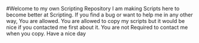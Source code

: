 #Welcome to my own Scripting Repository
I am making Scripts here to become better at Scripting.
If you find a bug or want to help me in any other way, You are allowed.
You are allowed to copy my scripts but it would be nice if you contacted me first about it.
You are not Required to contact me when you copy.
Have a nice day
